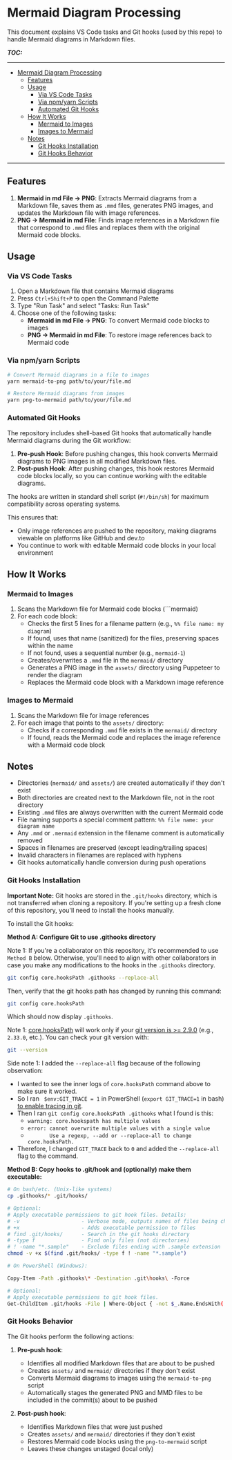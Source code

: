 



# Mermaid Diagram Processing

This document explains VS Code tasks and Git hooks (used by this repo) to handle Mermaid diagrams in Markdown files.

***TOC:***

---
- [Mermaid Diagram Processing](#mermaid-diagram-processing)
  - [Features](#features)
  - [Usage](#usage)
    - [Via VS Code Tasks](#via-vs-code-tasks)
    - [Via npm/yarn Scripts](#via-npmyarn-scripts)
    - [Automated Git Hooks](#automated-git-hooks)
  - [How It Works](#how-it-works)
    - [Mermaid to Images](#mermaid-to-images)
    - [Images to Mermaid](#images-to-mermaid)
  - [Notes](#notes)
    - [Git Hooks Installation](#git-hooks-installation)
    - [Git Hooks Behavior](#git-hooks-behavior)
---


## Features

1. **Mermaid in md File -> PNG**: Extracts Mermaid diagrams from a Markdown file, saves them as `.mmd` files, generates PNG images, and updates the Markdown file with image references.
2. **PNG -> Mermaid in md File**: Finds image references in a Markdown file that correspond to `.mmd` files and replaces them with the original Mermaid code blocks.

## Usage

### Via VS Code Tasks

1. Open a Markdown file that contains Mermaid diagrams
2. Press `Ctrl+Shift+P` to open the Command Palette
3. Type "Run Task" and select "Tasks: Run Task"
4. Choose one of the following tasks:
   - **Mermaid in md File -> PNG**: To convert Mermaid code blocks to images
   - **PNG -> Mermaid in md File**: To restore image references back to Mermaid code

### Via npm/yarn Scripts

```bash
# Convert Mermaid diagrams in a file to images
yarn mermaid-to-png path/to/your/file.md

# Restore Mermaid diagrams from images
yarn png-to-mermaid path/to/your/file.md
```

### Automated Git Hooks

The repository includes shell-based Git hooks that automatically handle Mermaid diagrams during the Git workflow:

1. **Pre-push Hook**: Before pushing changes, this hook converts Mermaid diagrams to PNG images in all modified Markdown files.
2. **Post-push Hook**: After pushing changes, this hook restores Mermaid code blocks locally, so you can continue working with the editable diagrams.

The hooks are written in standard shell script (`#!/bin/sh`) for maximum compatibility across operating systems.

This ensures that:
- Only image references are pushed to the repository, making diagrams viewable on platforms like GitHub and dev.to
- You continue to work with editable Mermaid code blocks in your local environment

## How It Works

### Mermaid to Images

1. Scans the Markdown file for Mermaid code blocks (```mermaid)
2. For each code block:
   - Checks the first 5 lines for a filename pattern (e.g., `%% file name: my diagram`)
   - If found, uses that name (sanitized) for the files, preserving spaces within the name
   - If not found, uses a sequential number (e.g., `mermaid-1`)
   - Creates/overwrites a `.mmd` file in the `mermaid/` directory
   - Generates a PNG image in the `assets/` directory using Puppeteer to render the diagram
   - Replaces the Mermaid code block with a Markdown image reference

### Images to Mermaid

1. Scans the Markdown file for image references
2. For each image that points to the `assets/` directory:
   - Checks if a corresponding `.mmd` file exists in the `mermaid/` directory
   - If found, reads the Mermaid code and replaces the image reference with a Mermaid code block

## Notes

- Directories (`mermaid/` and `assets/`) are created automatically if they don't exist
- Both directories are created next to the Markdown file, not in the root directory
- Existing `.mmd` files are always overwritten with the current Mermaid code
- File naming supports a special comment pattern: `%% file name: your diagram name`
- Any `.mmd` or `.mermaid` extension in the filename comment is automatically removed
- Spaces in filenames are preserved (except leading/trailing spaces)
- Invalid characters in filenames are replaced with hyphens
- Git hooks automatically handle conversion during push operations

### Git Hooks Installation

**Important Note:** Git hooks are stored in the `.git/hooks` directory, which is not transferred when cloning a repository. If you're setting up a fresh clone of this repository, you'll need to install the hooks manually.

To install the Git hooks:

**Method A: Configure Git to use .githooks directory**

Note 1: If you're a collaborator on this repository, it's recommended to use `Method B` below. Otherwise, you'll need to align with other collaborators in case you make any modifications to the hooks in the `.githooks` directory.

```bash
git config core.hooksPath .githooks --replace-all
```

Then, verify that the git hooks path has changed by running this command:

```bash
git config core.hooksPath
```

Which should now display `.githooks`.

Note 1: [core.hooksPath](https://git-scm.com/docs/githooks/2.9.5#_description) will work only if your [git version is >= 2.9.0](https://github.blog/open-source/git/git-2-9-has-been-released/#:~:text=You%20can%20now%20specify%20a%20custom%20path%20for%20hooks) (e.g., `2.33.0`, etc.). You can check your git version with:

```bash
git --version
```

Side note 1: I added the `--replace-all` flag because of the following observation:
* I wanted to see the inner logs of `core.hooksPath` command above to make sure it worked.
* So I ran ` $env:GIT_TRACE = 1` in PowerShell (`export GIT_TRACE=1` in bash) [to enable tracing in git](https://stackoverflow.com/a/55599672/13626137).
* Then I ran `git config core.hooksPath .githooks` what I found is this:
  * `warning: core.hookspath has multiple values`
  * `error: cannot overwrite multiple values with a single value`
  * `       Use a regexp, --add or --replace-all to change core.hooksPath.`
* Therefore, I changed `GIT_TRACE` back to `0` and added the `--replace-all` flag to the command.


**Method B: Copy hooks to .git/hook and (optionally) make them executable:**

```bash
# On bash/etc. (Unix-like systems)
cp .githooks/* .git/hooks/

# Optional:
# Apply executable permissions to git hook files. Details:
# -v                    - Verbose mode, outputs names of files being changed
# +x                    - Adds executable permission to files
# find .git/hooks/      - Search in the git hooks directory
# -type f               - Find only files (not directories)
# ! -name "*.sample"    - Exclude files ending with .sample extension
chmod -v +x $(find .git/hooks/ -type f ! -name "*.sample")

# On PowerShell (Windows):

Copy-Item -Path .githooks\* -Destination .git\hooks\ -Force

# Optional:
# Apply executable permissions to git hook files.
Get-ChildItem .git/hooks -File | Where-Object { -not $_.Name.EndsWith('.sample') } | ForEach-Object { Set-ItemProperty -Path $_.FullName -Name IsReadOnly -Value $false }
```

### Git Hooks Behavior

The Git hooks perform the following actions:

1. **Pre-push hook**:
   - Identifies all modified Markdown files that are about to be pushed
   - Creates `assets/` and `mermaid/` directories if they don't exist
   - Converts Mermaid diagrams to images using the `mermaid-to-png` script
   - Automatically stages the generated PNG and MMD files to be included in the commit(s) about to be pushed

2. **Post-push hook**:
   - Identifies Markdown files that were just pushed
   - Creates `assets/` and `mermaid/` directories if they don't exist
   - Restores Mermaid code blocks using the `png-to-mermaid` script
   - Leaves these changes unstaged (local only)
